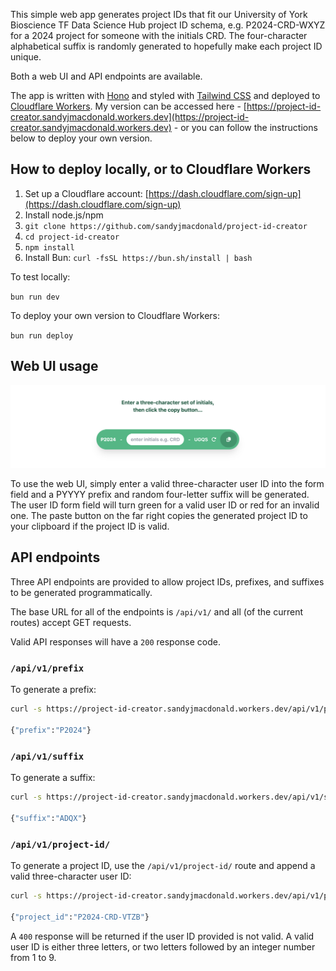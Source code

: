 This simple web app generates project IDs that fit our University of York Bioscience TF Data Science Hub project ID schema, e.g. P2024-CRD-WXYZ for a 2024 project for someone with the initials CRD. The four-character alphabetical suffix is randomly generated to hopefully make each project ID unique.

Both a web UI and API endpoints are available.

The app is written with [Hono](https://hono.dev) and styled with [Tailwind CSS](https://tailwindcss.com) and deployed to [Cloudflare Workers](https://developers.cloudflare.com/workers/). My version can be accessed here - [https://project-id-creator.sandyjmacdonald.workers.dev](https://project-id-creator.sandyjmacdonald.workers.dev) - or you can follow the instructions below to deploy your own version.

## How to deploy locally, or to Cloudflare Workers

1. Set up a Cloudflare account: [https://dash.cloudflare.com/sign-up](https://dash.cloudflare.com/sign-up)
2. Install node.js/npm
3. `git clone https://github.com/sandyjmacdonald/project-id-creator`
4. `cd project-id-creator`
5. `npm install`
6. Install Bun: `curl -fsSL https://bun.sh/install | bash`

To test locally:

`bun run dev`

To deploy your own version to Cloudflare Workers:

`bun run deploy`

## Web UI usage

![Web UI screenshot](web-ui.png)

To use the web UI, simply enter a valid three-character user ID into the form field and a PYYYY prefix and random four-letter suffix will be generated. The user ID form field will turn green for a valid user ID or red for an invalid one. The paste button on the far right copies the generated project ID to your clipboard if the project ID is valid.

## API endpoints

Three API endpoints are provided to allow project IDs, prefixes, and suffixes to be generated programmatically.

The base URL for all of the endpoints is `/api/v1/` and all (of the current routes) accept GET requests.

Valid API responses will have a `200` response code.

### `/api/v1/prefix`

To generate a prefix:

```bash
curl -s https://project-id-creator.sandyjmacdonald.workers.dev/api/v1/prefix

{"prefix":"P2024"}
```

### `/api/v1/suffix`

To generate a suffix:

```bash
curl -s https://project-id-creator.sandyjmacdonald.workers.dev/api/v1/suffix

{"suffix":"ADQX"}
```

### `/api/v1/project-id/`

To generate a project ID, use the `/api/v1/project-id/` route and append a valid three-character user ID:

```bash
curl -s https://project-id-creator.sandyjmacdonald.workers.dev/api/v1/project-id/CRD

{"project_id":"P2024-CRD-VTZB"}
```

A `400` response will be returned if the user ID provided is not valid. A valid user ID is either three letters, or two letters followed by an integer number from 1 to 9.
